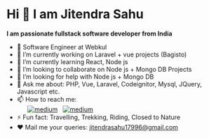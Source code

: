 # Hi 👋 I am Jitendra Sahu


**I am passionate fullstack software developer from India**
- :hugs: Software Engineer at Webkul
- 🔭 I’m currently working on Laravel + vue projects (Bagisto)
- 🌱 I’m currently learning React, Node js
- 👯 I’m looking to collaborate on Node js + Mongo DB Projects
- 🤔 I’m looking for help with  Node js + Mongo DB
- 💬 Ask me about: PHP, Vue, Laravel, Codeignitor, Mysql, JQuery, Javascript etc.
- 📫 How to reach me: <br />
    &nbsp;&nbsp;&nbsp;&nbsp;&nbsp;&nbsp;<a href="https://www.linkedin.com/in/jitendra-sahu-bb3365155/"><img alt="medium" src="https://img.shields.io/badge/LinkedIn-0077B5?style=for-the-badge&logo=linkedin&logoColor=white" /></a> &nbsp;&nbsp;<a href="https://twitter.com/jeetu_sah_17"><img alt="medium" src="https://img.shields.io/badge/Twitter-1DA1F2?style=for-the-badge&logo=twitter&logoColor=white" /></a>
- ⚡ Fun fact: Travelling, Trekking, Riding, Closed to Nature
- :heart: Mail me your queries: jitendrasahu17996@gmail.com


